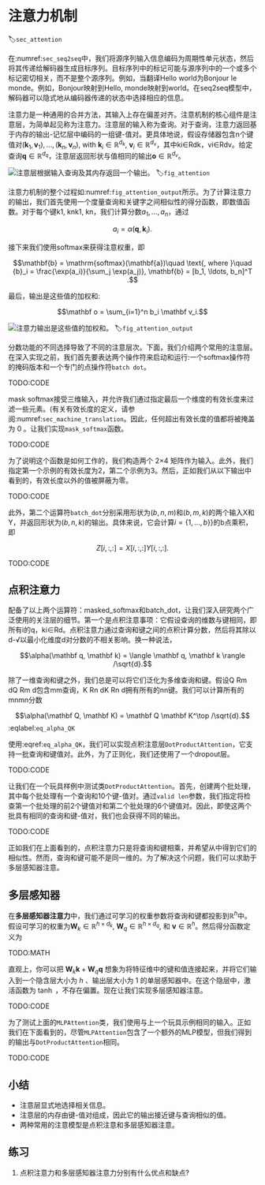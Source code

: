 

<!--
 * @version:
 * @Author:  StevenJokess https://github.com/StevenJokess
 * @Date: 2020-07-03 19:47:41
 * @LastEditors:  StevenJokess https://github.com/StevenJokess
 * @LastEditTime: 2020-10-07 21:38:34
 * @Description:MT, improve
 * @TODO::
 * @Reference:http://preview.d2l.ai/d2l-en/PR-1102/chapter_attention-mechanisms/attention.html
 * https://github.com/d2l-ai/d2l-en/blob/master/chapter_attention-mechanisms/attention.md
-->

# 注意力机制
:label:`sec_attention`

在:numref:`sec_seq2seq`中，我们将源序列输入信息编码为周期性单元状态，然后将其传递给解码器生成目标序列。目标序列中的标记可能与源序列中的一个或多个标记密切相关，而不是整个源序列。例如，当翻译Hello world为Bonjour le monde。例如，Bonjour映射到Hello, monde映射到world。在seq2seq模型中，解码器可以隐式地从编码器传递的状态中选择相应的信息。

注意力是一种通用的合并方法，其输入上存在偏差对齐。注意机制的核心组件是注意层，为简单起见称为注意力。注意层的输入称为查询。对于查询，注意力返回基于内存的输出-记忆层中编码的一组键-值对。更具体地说，假设存储器包含n个键值对$(\mathbf{k}_1, \mathbf{v}_1), \ldots, (\mathbf{k}_n, \mathbf{v}_n)$, with $\mathbf{k}_i \in \mathbb R^{d_k}$, $\mathbf{v}_i \in \mathbb R^{d_v}$，其中ki∈Rdk，vi∈Rdv。给定查询$\mathbf{q} \in \mathbb R^{d_q}$，注意层返回形状与值相同的输出$\mathbf{o} \in \mathbb R^{d_v}$。

![注意层根据输入查询及其内存返回一个输出。](../img/attention.svg)
:label:`fig_attention`

注意力机制的整个过程如:numref:`fig_attention_output`所示。为了计算注意力的输出，我们首先使用一个度量查询和关键字之间相似性的得分函数，即数值函数。对于每个键k1, knk1, kn，我们计算分数$a_1, \ldots, a_n$，通过

$$a_i = \alpha(\mathbf q, \mathbf k_i).$$

接下来我们使用softmax来获得注意权重，即

$$\mathbf{b} = \mathrm{softmax}(\mathbf{a})\quad \text{, where }\quad
{b}_i = \frac{\exp(a_i)}{\sum_j \exp(a_j)}, \mathbf{b} = [b_1, \ldots, b_n]^T .$$

最后，输出是这些值的加权和:

$$\mathbf o = \sum_{i=1}^n b_i \mathbf v_i.$$

![注意力输出是这些值的加权和。](../img/attention-output.svg)
:label:`fig_attention_output`

分数功能的不同选择导致了不同的注意层次。下面，我们介绍两个常用的注意层。在深入实现之前，我们首先要表达两个操作符来启动和运行:一个softmax操作符的掩码版本和一个专门的点操作符`batch dot`。

TODO:CODE

mask softmax接受三维输入，并允许我们通过指定最后一个维度的有效长度来过滤一些元素。(有关有效长度的定义，请参阅:numref:`sec_machine_translation`。因此，任何超出有效长度的值都将被掩盖为 0 。让我们实现`mask_softmax`函数。

TODO:CODE

为了说明这个函数是如何工作的，我们构造两个 2×4 矩阵作为输入。此外，我们指定第一个示例的有效长度为2，第二个示例为3。然后，正如我们从以下输出中看到的，有效长度以外的值被屏蔽为零。

TODO:CODE

此外，第二个运算符`batch_dot`分别采用形状为$(b, n, m)$和$(b, m, k)$的两个输入X和Y，并返回形状为$(b, n, k)$的输出。具体来说，它会计算$i= \{1,\ldots, b\}$}的b点乘积，即

$$Z[i,:,:] = X[i,:,:]  Y[i,:,:].$$

TODO:CODE

## 点积注意力

配备了以上两个运算符：masked_softmax和batch_dot，让我们深入研究两个广泛使用的关注层的细节。第一个是点积注意事项：它假设查询的维数与键相同，即所有i的q，ki∈Rd。点积注意力通过查询和键之间的点积计算分数，然后将其除以d-√以最小化维度d对分数的不相关影响。换一种说法，

$$\alpha(\mathbf q, \mathbf k) = \langle \mathbf q, \mathbf k \rangle /\sqrt{d}.$$

除了一维查询和键之外，我们总是可以将它们泛化为多维查询和键。假设Q Rm dQ Rm d包含mm查询，K Rn dK Rn d拥有所有的nn键。我们可以计算所有的mnmn分数

$$\alpha(\mathbf Q, \mathbf K) = \mathbf Q \mathbf K^\top /\sqrt{d}.$$
:eqlabel:`eq_alpha_QK`

使用:eqref:`eq_alpha_QK`，我们可以实现点积注意层`DotProductAttention`，它支持一批查询和键值对。此外，为了正则化，我们还使用了一个dropout层。

TODO:CODE

让我们在一个玩具样例中测试类`DotProductAttention`。首先，创建两个批处理，其中每个批处理有一个查询和10个键-值对。通过`valid len`参数，我们指定将检查第一个批处理的前$2$个键值对和第二个批处理的$6$个键值对。因此，即使这两个批具有相同的查询和键-值对，我们也会获得不同的输出。

TODO:CODE

正如我们在上面看到的，点积注意力只是将查询和键相乘，并希望从中得到它们的相似性。然而，查询和键可能不是同一维的。为了解决这个问题，我们可以求助于多层感知器注意。

## 多层感知器

在**多层感知器注意力**中，我们通过可学习的权重参数将查询和键都投影到$\mathbb R^{h}$中。假设可学习的权重为$\mathbf W_k\in\mathbb R^{h\times d_k}$, $\mathbf W_q\in\mathbb R^{h\times d_q}$, 和 $\mathbf v\in\mathbb R^{h}$。然后得分函数定义为

TODO:MATH

直观上，你可以把 $\mathbf W_k \mathbf k + \mathbf W_q\mathbf q$ 想象为将特征维中的键和值连接起来，并将它们输入到一个隐含层大小为 $h$ 、输出层大小为 $1$ 的单层感知器中。在这个隐层中，激活函数为 $\tanh$ ，不存在偏置。现在让我们实现多层感知器注意。

TODO:CODE

为了测试上面的`MLPAttention`类，我们使用与上一个玩具示例相同的输入。正如我们在下面看到的，尽管`MLPAttention`包含了一个额外的MLP模型，但我们得到的输出与`DotProductAttention`相同。

TODO:CODE

## 小结

- 注意层显式地选择相关信息。
- 注意层的内存由键-值对组成，因此它的输出接近键与查询相似的值。
- 两种常用的注意模型是点积注意和多层感知器注意。

## 练习

1. 点积注意力和多层感知器注意力分别有什么优点和缺点?
